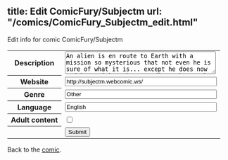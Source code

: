 title: Edit ComicFury/Subjectm
url: "/comics/ComicFury_Subjectm_edit.html"
---
Edit info for comic ComicFury/Subjectm

<form name="comic" action="http://gaepostmail.appspot.com/comic/" method="post">
<table class="comicinfo">
<tr>
<th>Description</th><td><textarea name="description" cols="40" rows="3">An alien is en route to Earth with a mission so mysterious that not even he is sure of what it is... except he does now and he's either about to die or be stuck on a planet until he figures out a way off of it.</textarea></td>
</tr>
<tr>
<th>Website</th><td><input type="text" name="url" value="http://subjectm.webcomic.ws/" size="40"/></td>
</tr>
<tr>
<th>Genre</th><td><input type="text" name="genre" value="Other" size="40"/></td>
</tr>
<tr>
<th>Language</th><td><input type="text" name="language" value="English" size="40"/></td>
</tr>
<tr>
<th>Adult content</th><td><input type="checkbox" name="adult" value="adult" /></td>
</tr>
<tr>
<th></th><td>
<input type="hidden" name="comic" value="ComicFury_Subjectm" />
<input type="submit" name="submit" value="Submit" />
</td>
</tr>
</table>
</form>

Back to the [comic](ComicFury_Subjectm.html).
